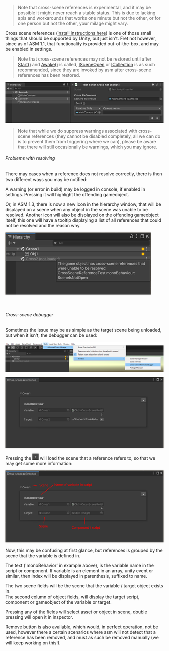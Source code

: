 > Note that cross-scene references is experimental, and it may be possible it might never reach a stable status. This is due to lacking apis and workarounds that works one minute but not the other, or for one person but not the other, your milage might vary. 

Cross scene references ([install instructions here](PluginsAndSamples.md)) is one of those small things that should be supported by Unity, but just isn't. Fret not however, since as of ASM 1.1, that functionality is provided out-of-the-box, and may be enabled in settings.

> Note that cross-scene references may not be restored until after [Start()](https://docs.unity3d.com/ScriptReference/MonoBehaviour.Start.html) and [Awake()](https://docs.unity3d.com/ScriptReference/MonoBehaviour.Awake.html) is called, [ISceneOpen](Callbacks.md) or [ICollection](Callbacks.md) is as such recommended, since they are invoked by asm after cross-scene references has been restored.

![](image/cross-scene-reference.png)

> Note that while we do suppress warnings associated with cross-scene references (they cannot be disabled completely, all we can do is to prevent them from triggering where we can), please be aware that there will still occasionally be warnings, which you may ignore.

###### Problems with resolving
There may cases when a reference does not resolve correctly, there is then two different ways you may be notified:

A warning (or error in build) may be logged in console, if enabled in settings. Pressing it will highlight the offending gameobject.

Or, in ASM 1.3, there is now a new icon in the hierarchy window, that will be displayed on a scene when any object in the scene was unable to be resolved. Another icon will also be displayed on the offending gameobject itself, this one will have a tooltip displaying a list of all references that could not be resolved and the reason why.

![](image/cross-scene-indicator.png)

</br>

###### Cross-scene debugger
 Sometimes the issue may be as simple as the target scene being unloaded, but when it isn't, the debugger can be used:

 ![](image/cross-scene-debugger-menu.png)

![](image/cross-scene-reference-debugger.png)

Pressing the ![](image/+.png) will load the scene that a reference refers to, so that we may get some more information:

![](image/cross-scene-reference-debugger2.png)

Now, this may be confusing at first glance, but references is grouped by the scene that the variable is defined in.

The text ('monoBehavior' in example above), is the variable name in the script or component. If variable is an element in an array, unity event or similar, then index will be displayed in parenthesis, suffixed to name.

The two scene fields will be the scene that the variable / target object exists in.\
The second column of object fields, will display the target script, component or gameobject of the variable or target.

Pressing any of the fields will select asset or object in scene, double pressing will open it in inspector.

Remove button is also available, which would, in perfect operation, not be used, however there a certain scenarios where asm will not detect that a reference has been removed, and must as such be removed manually (we will keep working on this!).
